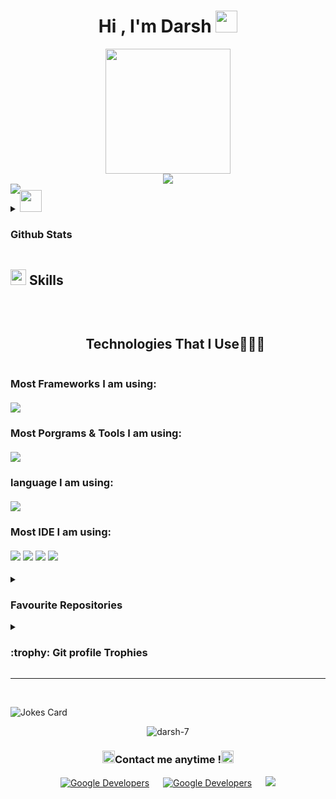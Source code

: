   <h1 align="center">Hi , I'm Darsh <img src="https://media.giphy.com/media/hvRJCLFzcasrR4ia7z/giphy.gif" width="35"> </h1>

<div align="center">
   <img src="https://media2.giphy.com/media/v1.Y2lkPTc5MGI3NjExYjh1a25vaGV4bWI1ZjA1ZXA1YnpkZDlxaDc1eWhidHR3eWc5ZmptdyZlcD12MV9pbnRlcm5hbF9naWZfYnlfaWQmY3Q9cw/zhYSVCirREeIZtONCI/giphy.gif" height="200">
</div>


<div align="center">
  <a href="https://github.com/DenverCoder1/readme-typing-svg"><img src="https://readme-typing-svg.herokuapp.com?font=Time+New+Roman&color=cyan&size=20&center=true&vCenter=true&width=900&height=20&lines=HI++👋;I'm+Darsh;💻+Computer+Science+Student,;Problem+Solver;I'd+love+to+program+new+useful+software+for+users;and+learn+new+skills;🤔+Looking+to+make+the+globe+a+better+place+:)"></a>
</div>
<!--
<div align=center>
<img src="https://readme-typing-svg.herokuapp.com?color=%236FDA44&size=32&center=true&vCenter=true&width=600&height=50&lines=Hi+there+I'm+Fathy+%F0%9F%91%8B;HI++👋;I'm+Mostafa+Ahmed;💻+Computer+Science+Student,;Problem+Solver;Open-Source;I'd+love+to+program+new+useful+software+for+users;and+learn+new+skills;🤔+Looking+to+make+the+globe+a+better+place" alt="Headline" />
</div>
> <br>
> - 💻 Student in computer science, I'd love to program new useful software for users and learn new skills.
> - 🤔 Looking to make the globe a better place 
-->
<div style="height:10px;">
<img src="https://user-images.githubusercontent.com/73097560/115834477-dbab4500-a447-11eb-908a-139a6edaec5c.gif"><br><br>
</div>
<details>
<summary>
<img src="https://media.giphy.com/media/iY8CRBdQXODJSCERIr/giphy.gif" width="35"><h3> Github Stats </h3>
</summary>

        
<div align="center">
<table>
  <tr>
      <td>
<a href="https://github.com/darsh-7/"> 
  <img src="https://github-readme-stats.vercel.app/api/top-langs/?username=darsh-7&bg_color=30,e96443,904e95&title_color=fff&text_color=fff&layout=compact&theme=onedark" />
  </a>
                 
  </td>
  
    
  <td>
   
<picture> <img src = "https://github.com/7oSkaaa/7oSkaaa/blob/main/Images/CP_PS.gif?raw=true" width = 80%> 
      
  </td>
 
  </tr>

         

  
  <!--
  <td>
   
<a href="https://github.com/darsh-7/"> 
  <img src="https://github-readme-stats.vercel.app/api?username=darsh-7&hide=contribs,issues&bg_color=30,e96443,904e95&title_color=fff&text_color=fff" />
  </a>
      
  </td>
  -->
  </table>

</div>

<div align=center>
<br>
<a href="https://git.io/streak-stats"><img src="https://github-readme-streak-stats.herokuapp.com?user=darsh-7&theme=github-dark-dimmed" alt="GitHub Streak" /></a>
      <br>
</div>
</details>

## <img src="https://media2.giphy.com/media/QssGEmpkyEOhBCb7e1/giphy.gif?cid=ecf05e47a0n3gi1bfqntqmob8g9aid1oyj2wr3ds3mg700bl&rid=giphy.gif" width ="25"><b> Skills</b>
<br>

  <div id="user-content-toc">
  <ul align="center">
    <summary><h2 style="display: inline-block">Technologies That I Use👨🏻‍💻</h2></summary>
  </ul>
</div>




<div>
  <h3>
    Most Frameworks I am using:<br><br>
  <a>
    <img src="https://skillicons.dev/icons?i=androidstudio,flutter,react,firebase&perline=14" />
  </a>
  </h3>
</div>

<div>
  <h3>
    Most Porgrams & Tools I am using:<br><br>
  <a>
    <img src="https://skillicons.dev/icons?i=docker,figma,npm,github,gradle,stackoverflow,devto,github,postman,discord,linux,ubuntu,windows&perline=14" />
  </a>
  </h3>
</div>

<div>
  <h3>
    language I am using:<br><br>
  <a>
    <img src="https://skillicons.dev/icons?i=kotlin,dart,js,ts,java,go,cs,cpp,sqlite,mysql,html,css&perline=14" />
  </a>
  </h3>
</div>


<div>
  <h3>
    Most IDE I am using:<br><br>
<img src="https://img.shields.io/badge/Android_Studio-3DDC84?style=for-the-badge&logo=android-studio&logoColor=white"/>
<img src="https://img.shields.io/badge/Visual_Studio-C994EE?style=for-the-badge&logo=visual%20studio%20code&logoColor=white"/>
<img src="https://img.shields.io/badge/Visual_Studio_Code-0078D4?style=for-the-badge&logo=visual%20studio%20code&logoColor=white"/>
<img src="https://img.shields.io/badge/PyCharm-000000.svg?&style=for-the-badge&logo=PyCharm&logoColor=white"/>
  </h3>
</div>

</details>
	
<details><summary><img src="https://media0.giphy.com/media/v1.Y2lkPTc5MGI3NjExdjljdXo4M3cwbG1iYmFheXo3anQ3a2FsdHJtMnl0dnNrejlrYXoxaCZlcD12MV9pbnRlcm5hbF9naWZfYnlfaWQmY3Q9cw/Fep0e2JIisOAtnHoik/giphy.gif" width ="15"><h3>Favourite Repositories </h3></summary>

----
	
<div>
  <p align="center">
	<a href="https://github.com/darsh-7/G-akrem">
      		<img src="https://github-readme-stats.vercel.app/api/pin/?username=darsh-7&repo=G-akrem&theme=tokyonight" alt="GitHub Stats" />
    	</a>
	<a href="https://github.com/darsh-7/Asteroid-NASA-API">
      		<img src="https://github-readme-stats.vercel.app/api/pin/?username=darsh-7&repo=Asteroid-NASA-API&theme=tokyonight" alt="GitHub Stats" />
    	</a>
    		<a href="https://github.com/darsh-7/XOGame">
      		<img src="https://github-readme-stats.vercel.app/api/pin/?username=darsh-7&repo=XOGame&theme=tokyonight" alt="GitHub Stats" />
    	</a>
    </a>
    		<a href="https://github.com/darsh-7/Cars-Dealership-system">
      		<img src="https://github-readme-stats.vercel.app/api/pin/?username=darsh-7&repo=Cars-Dealership-system&theme=tokyonight" alt="GitHub Stats" />
    	</a>
  </p>
</div>
</details>


</details>

<details><summary> <h3> :trophy: Git profile Trophies </h3></summary>

----
	
<p align="center"> <a href="https://github.com/ryo-ma/github-profile-trophy"><img src="https://github-profile-trophy.vercel.app/?username=darsh-7&layout=compact&theme=tokyonight&column=4&margin-w=15&margin-h=15" alt="darsh-7" /></a> </p>

</details>




-----

<br>

![Jokes Card](https://readme-jokes.vercel.app/api?theme=tokyonight)


<p align="center">
  
   <p align="center"> <img src="https://komarev.com/ghpvc/?username=darsh-7&label=Profile%20views&color=0e75b6&style=for-the-badge" alt="darsh-7" /> </p>  
  <h3 align="center">
    <img src="https://media3.giphy.com/media/v1.Y2lkPTc5MGI3NjExOTA3ZXZqeWdoeDFjZ3BwY2psdjZjNGk2eTF4M2w1c2I4OHp5Zml3ZCZlcD12MV9pbnRlcm5hbF9naWZfYnlfaWQmY3Q9cw/gwuuaOAadXMp2JdHET/giphy.gif" width ="20">Contact me anytime !<img src="https://media4.giphy.com/media/v1.Y2lkPTc5MGI3NjExbDRjMjAzYmYyOGhxYzJobHNncGFjeHVmc3ZyajI2cGx1ZnhmN3R5aiZlcD12MV9pbnRlcm5hbF9naWZfYnlfaWQmY3Q9cw/m1jI0nobstPFfYFZLA/giphy.gif" width ="20">
  </h3>
</p>

<p align="center">
<a href="https://github.com/darsh-7/"><img alt="Google Developers" src="https://img.shields.io/badge/GitHub-000000?style=for-the-badge&logo=GitHub&logoColor=white"/></a>
&emsp;
<a href="https://www.linkedin.com/in/darsh7"><img alt="Google Developers" src="https://img.shields.io/badge/linkedin-blue?style=for-the-badge&logo=linkedin&logoColor=white"/></a> 
&emsp;
<a target="_blank" href="mailto:mostafa.ahmed.ali.dev@gmail.com"
><img src="https://img.shields.io/badge/-Gmail-D14836?style=for-the-badge&logo=Gmail&logoColor=white"></img></a>
 <!-- <a href="https://leetcode.com/MRDarsh/"><img alt="Google Developers" src="https://img.shields.io/badge/LeetCode-ffa116?style=for-the-badge&logo=leetcode&logoColor=white"/></a>
  
</p>

